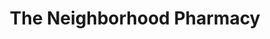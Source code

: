 ---
title: "The Neighborhood Pharmacy"
url: /alexandria/the-neighborhood-pharmacy/
shop: Drogerie
---
